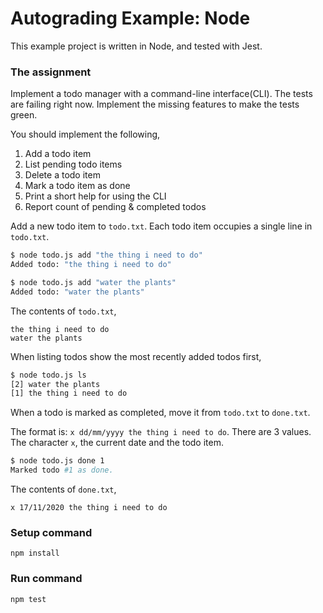 # Autograding Example: Node

This example project is written in Node, and tested with Jest.

### The assignment

Implement a todo manager with a command-line interface(CLI). The tests are failing right now. Implement the missing features to make the tests green.

You should implement the following,

1. Add a todo item
2. List pending todo items
3. Delete a todo item
4. Mark a todo item as done
5. Print a short help for using the CLI
6. Report count of pending & completed todos

Add a new todo item to `todo.txt`. Each todo item occupies a single line in `todo.txt`.

```sh
$ node todo.js add "the thing i need to do"
Added todo: "the thing i need to do"

$ node todo.js add "water the plants"
Added todo: "water the plants"
```

The contents of `todo.txt`,

```
the thing i need to do
water the plants
```

When listing todos show the most recently added todos first,

```sh
$ node todo.js ls
[2] water the plants
[1] the thing i need to do
```

When a todo is marked as completed, move it from `todo.txt` to `done.txt`.

The format is: `x dd/mm/yyyy the thing i need to do`. There are 3 values. The character `x`, the current date and the todo item.

```sh
$ node todo.js done 1
Marked todo #1 as done.
```

The contents of `done.txt`,

```
x 17/11/2020 the thing i need to do
```

### Setup command

`npm install`

### Run command

`npm test`
